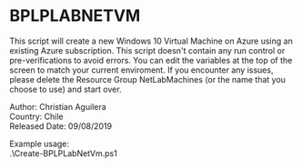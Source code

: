 # BPLPLABNETVM

This script will create a new Windows 10 Virtual Machine on Azure using an existing Azure subscription.
This script doesn't contain any run control or pre-verifications to avoid errors.
You can edit the variables at the top of the screen to match your current enviroment. 
If you encounter any issues, please delete the Resource Group NetLabMachines (or the name that you choose to use) and start over.


Author: Christian Aguilera                           
Country: Chile                             
Released Date: 09/08/2019

Example usage:                      
.\Create-BPLPLabNetVm.ps1
